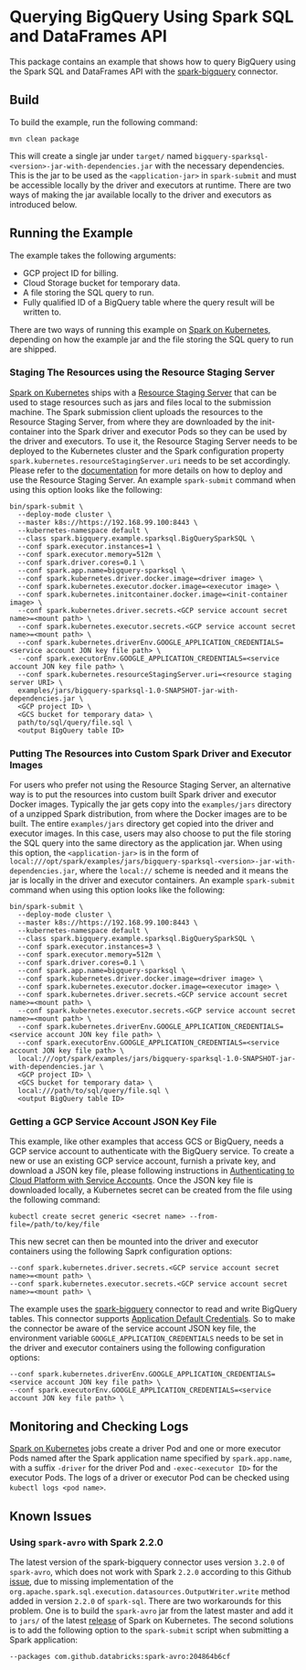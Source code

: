 # Querying BigQuery Using Spark SQL and DataFrames API

This package contains an example that shows how to query BigQuery using the Spark SQL and DataFrames API with the [spark-bigquery](https://github.com/spotify/spark-bigquery) connector. 

## Build

To build the example, run the following command:

```
mvn clean package
```

This will create a single jar under `target/` named `bigquery-sparksql-<version>-jar-with-dependencies.jar` with the necessary dependencies. This is the jar to be used as the `<application-jar>` in `spark-submit` and must be accessible locally by the driver and executors at runtime. There are two ways of making the jar available locally to the driver and executors as introduced below.

## Running the Example

The example takes the following arguments:
* GCP project ID for billing.
* Cloud Storage bucket for temporary data.
* A file storing the SQL query to run.
* Fully qualified ID of a BigQuery table where the query result will be written to.


There are two ways of running this example on [Spark on Kubernetes](https://github.com/apache-spark-on-k8s/spark), depending on how the example jar and the file storing the SQL query to run are shipped.

### Staging The Resources using the Resource Staging Server

[Spark on Kubernetes](https://github.com/apache-spark-on-k8s/spark) ships with a [Resource Staging Server](https://apache-spark-on-k8s.github.io/userdocs/running-on-kubernetes.html#dependency-management) that can be used to stage resources such as jars and files local to the submission machine. The Spark submission client uploads the resources to the Resource Staging Server, from where they are downloaded by the init-container into the Spark driver and executor Pods so they can be used by the driver and executors. To use it, the Resource Staging Server needs to be deployed to the Kubernetes cluster and the Spark configuration property `spark.kubernetes.resourceStagingServer.uri` needs to be set accordingly. Please refer to the [documentation](https://apache-spark-on-k8s.github.io/userdocs/running-on-kubernetes.html#dependency-management) for more details on how to deploy and use the Resource Staging Server. An example `spark-submit` command when using this option looks like the following:

```
bin/spark-submit \
  --deploy-mode cluster \
  --master k8s://https://192.168.99.100:8443 \
  --kubernetes-namespace default \
  --class spark.bigquery.example.sparksql.BigQuerySparkSQL \
  --conf spark.executor.instances=1 \
  --conf spark.executor.memory=512m \
  --conf spark.driver.cores=0.1 \
  --conf spark.app.name=bigquery-sparksql \
  --conf spark.kubernetes.driver.docker.image=<driver image> \
  --conf spark.kubernetes.executor.docker.image=<executor image> \
  --conf spark.kubernetes.initcontainer.docker.image=<init-container image> \
  --conf spark.kubernetes.driver.secrets.<GCP service account secret name>=<mount path> \
  --conf spark.kubernetes.executor.secrets.<GCP service account secret name>=<mount path> \
  --conf spark.kubernetes.driverEnv.GOOGLE_APPLICATION_CREDENTIALS=<service account JON key file path> \
  --conf spark.executorEnv.GOOGLE_APPLICATION_CREDENTIALS=<service account JON key file path> \
  --conf spark.kubernetes.resourceStagingServer.uri=<resource staging server URI> \ 
  examples/jars/bigquery-sparksql-1.0-SNAPSHOT-jar-with-dependencies.jar \
  <GCP project ID> \
  <GCS bucket for temporary data> \
  path/to/sql/query/file.sql \
  <output BigQuery table ID> 
```

### Putting The Resources into Custom Spark Driver and Executor Images

For users who prefer not using the Resource Staging Server, an alternative way is to put the resources into custom built Spark driver and executor Docker images. Typically the jar gets copy into the `examples/jars` directory of a unzipped Spark distribution, from where the Docker images are to be built. The entire `examples/jars` directory get copied into the driver and executor images. In this case, users may also choose to put the file storing the SQL query into the same directory as the application jar. When using this option, the `<application-jar>` is in the form of `local:///opt/spark/examples/jars/bigquery-sparksql-<version>-jar-with-dependencies.jar`, where the `local://` scheme is needed and it means the jar is locally in the driver and executor containers. An example `spark-submit` command when using this option looks like the following:

```
bin/spark-submit \
  --deploy-mode cluster \
  --master k8s://https://192.168.99.100:8443 \
  --kubernetes-namespace default \
  --class spark.bigquery.example.sparksql.BigQuerySparkSQL \
  --conf spark.executor.instances=3 \
  --conf spark.executor.memory=512m \
  --conf spark.driver.cores=0.1 \
  --conf spark.app.name=bigquery-sparksql \
  --conf spark.kubernetes.driver.docker.image=<driver image> \
  --conf spark.kubernetes.executor.docker.image=<executor image> \
  --conf spark.kubernetes.driver.secrets.<GCP service account secret name>=<mount path> \
  --conf spark.kubernetes.executor.secrets.<GCP service account secret name>=<mount path> \
  --conf spark.kubernetes.driverEnv.GOOGLE_APPLICATION_CREDENTIALS=<service account JON key file path> \
  --conf spark.executorEnv.GOOGLE_APPLICATION_CREDENTIALS=<service account JON key file path> \
  local:///opt/spark/examples/jars/bigquery-sparksql-1.0-SNAPSHOT-jar-with-dependencies.jar \
  <GCP project ID> \
  <GCS bucket for temporary data> \
  local:///path/to/sql/query/file.sql \
  <output BigQuery table ID> 
```   

### Getting a GCP Service Account JSON Key File

This example, like other examples that access GCS or BigQuery, needs a GCP service account to authenticate with the BigQuery service. To create a new or use an existing GCP service account, furnish a private key, and download a JSON key file, please following instructions in [Authenticating to Cloud Platform with Service Accounts](https://cloud-dot-devsite.googleplex.com/container-engine/docs/tutorials/authenticating-to-cloud-pubsub). Once the JSON key file is downloaded locally, a Kubernetes secret can be created from the file using the following command:
      
```
kubectl create secret generic <secret name> --from-file=/path/to/key/file
```

This new secret can then be mounted into the driver and executor containers using the following Saprk configuration options:

```
--conf spark.kubernetes.driver.secrets.<GCP service account secret name>=<mount path> \
--conf spark.kubernetes.executor.secrets.<GCP service account secret name>=<mount path> \
```

The example uses the [spark-bigquery](https://github.com/spotify/spark-bigquery) connector to read and write BigQuery tables. This connector supports [Application Default Credentials](https://developers.google.com/identity/protocols/application-default-credentials). So to make the connector be aware of the service account JSON key file, the environment variable `GOOGLE_APPLICATION_CREDENTIALS` needs to be set in the driver and executor containers using the following configuration options:

```
--conf spark.kubernetes.driverEnv.GOOGLE_APPLICATION_CREDENTIALS=<service account JON key file path> \
--conf spark.executorEnv.GOOGLE_APPLICATION_CREDENTIALS=<service account JON key file path> \
```

## Monitoring and Checking Logs

[Spark on Kubernetes](https://github.com/apache-spark-on-k8s/spark) jobs create a driver Pod and one or more executor Pods named after the Spark application name specified by `spark.app.name`, with a suffix `-driver` for the driver Pod and `-exec-<executor ID>` for the executor Pods. The logs of a driver or executor Pod can be checked using `kubectl logs <pod name>`.

## Known Issues

### Using `spark-avro` with Spark 2.2.0

The latest version of the spark-bigquery connector uses version `3.2.0` of `spark-avro`, which does not work with Spark `2.2.0` according to this Github [issue](https://github.com/databricks/spark-avro/issues/240), due to missing implementation of the `org.apache.spark.sql.execution.datasources.OutputWriter.write` method added in version `2.2.0` of `spark-sql`. There are two workarounds for this problem. One is to build the `spark-avro` jar from the latest master and add it to `jars/` of the latest [release](https://github.com/apache-spark-on-k8s/spark/releases/tag/v2.2.0-kubernetes-0.4.0) of Spark on Kubernetes. The second solutions is to add the following option to the `spark-submit` script when submitting a Spark application:

```
--packages com.github.databricks:spark-avro:204864b6cf
```     